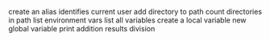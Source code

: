 create an alias
identifies current user
add directory to path
count directories in path
list environment vars
list all variables
create a local variable
new global variable
print addition results
division
